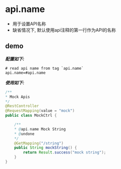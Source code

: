 # api.name

- 用于设置API名称
- 缺省情况下, 默认使用api注释的第一行作为API的名称

## demo

***配置如下:***

```properties
# read api name from tag `api.name`
api.name=#api.name
```

***使用如下:*** 

```java
/**
* Mock Apis
*/
@RestController
@RequestMapping(value = "mock")
public class MockCtrl {

    /**
    * @api.name Mock String
    * @undone
    */
    @GetMapping("/string")
    public String mockString() {
        return Result.success("mock string");
    }
}
```